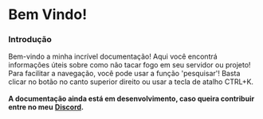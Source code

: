# Bem Vindo!

### Introdução

Bem-vindo a minha incrível documentação! Aqui você encontrá informações úteis sobre como não tacar fogo em seu servidor ou projeto!\
Para facilitar a navegação, você pode usar a função 'pesquisar'! Basta clicar no botão no canto superior direito ou usar a tecla de atalho CTRL+K.\
\
**A documentação ainda está em desenvolvimento, caso queira contribuir entre no meu** [**Discord**](https://dc.artbenedetti.com)**.**

